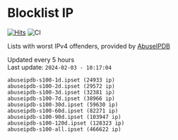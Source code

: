 # Blocklist IP

[![Hits](https://hits.seeyoufarm.com/api/count/incr/badge.svg?url=https%3A%2F%2Fgithub.com%2Fborestad%2Fblocklist-ip%2F&count_bg=%2379C83D&title_bg=%23555555&icon=&icon_color=%23E7E7E7&title=hits&edge_flat=false)](https://hits.seeyoufarm.com)  ![CI](https://img.shields.io/github/workflow/status/borestad/blocklist-ip/CI?style=flat-square)

Lists with worst IPv4 offenders, provided by [AbuseIPDB](https://www.abuseipdb.com/)

<!-- FOOTER-PLACEHOLDER -->
Updated every 5 hours<br>
Last update: `2024-02-03 - 10:17:04`
```
abuseipdb-s100-1d.ipset (24933 ip)
abuseipdb-s100-2d.ipset (29572 ip)
abuseipdb-s100-3d.ipset (32381 ip)
abuseipdb-s100-7d.ipset (38966 ip)
abuseipdb-s100-30d.ipset (59630 ip)
abuseipdb-s100-60d.ipset (82271 ip)
abuseipdb-s100-90d.ipset (103947 ip)
abuseipdb-s100-120d.ipset (128323 ip)
abuseipdb-s100-all.ipset (466622 ip)
```
